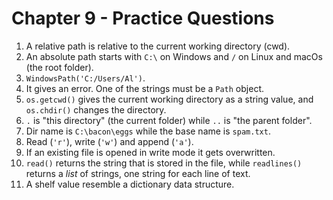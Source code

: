 # Chapter 9 - Practice Questions

1. A relative path is relative to the current working directory (cwd).
2. An absolute path starts with `C:\` on Windows and `/` on Linux and macOs (the root folder).
3. `WindowsPath('C:/Users/Al')`.
4. It gives an error. One of the strings must be a `Path` object.
5. `os.getcwd()` gives the current working directory as a string value, and `os.chdir()` changes the directory.
6. `.` is "this directory" (the current folder) while `..` is "the parent folder".
7. Dir name is `C:\bacon\eggs` while the base name is `spam.txt`.
8. Read (`'r'`), write (`'w'`) and append (`'a'`).
9. If an existing file is opened in write mode it gets overwritten.
10. `read()` returns the string that is stored in the file, while `readlines()` returns a _list_ of strings, one string for each line of text.
11. A shelf value resemble a dictionary data structure.